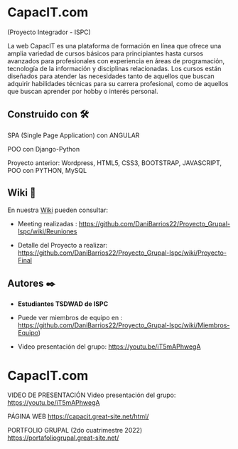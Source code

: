 # CapacIT.com       

(Proyecto Integrador - ISPC)

La web CapacIT es una plataforma de formación en línea que ofrece una amplia variedad de cursos básicos para principiantes hasta cursos avanzados para profesionales con experiencia en áreas de programación, tecnología de la información y disciplinas relacionadas. Los cursos están diseñados para atender las necesidades tanto de aquellos que buscan adquirir habilidades técnicas para su carrera profesional, como de aquellos que buscan aprender por hobby o interés personal.




## Construido con 🛠️

SPA (Single Page Application) con ANGULAR

POO con Django-Python


Proyecto anterior: Wordpress, HTML5, CSS3, BOOTSTRAP, JAVASCRIPT, POO con PYTHON, MySQL



## Wiki 📖

En nuestra [Wiki]( ) pueden consultar:

  * Meeting realizadas : https://github.com/DaniBarrios22/Proyecto_Grupal-Ispc/wiki/Reuniones

  * Detalle del Proyecto a realizar: https://github.com/DaniBarrios22/Proyecto_Grupal-Ispc/wiki/Proyecto-Final


## Autores ✒️

* **Estudiantes TSDWAD de ISPC**

* Puede ver miembros de equipo en : https://github.com/DaniBarrios22/Proyecto_Grupal-Ispc/wiki/Miembros-Equipo)

* Video presentación del grupo: https://youtu.be/iT5mAPhwegA



# CapacIT.com

VIDEO DE PRESENTACIÓN
Video presentación del grupo: https://youtu.be/iT5mAPhwegA

PÁGINA WEB
https://capacit.great-site.net/html/

PORTFOLIO GRUPAL (2do cuatrimestre 2022)
https://portafoliogrupal.great-site.net/

